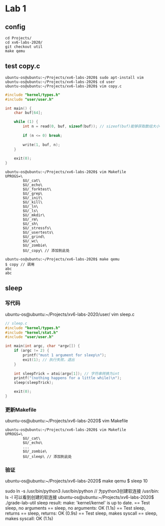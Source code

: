 # Lab 1

## config
```
cd Projects/
cd xv6-labs-2020/
git checkout util
make qemu
```

## test copy.c
```
ubuntu-os@ubuntu:~/Projects/xv6-labs-2020$ sudo apt-install vim
ubuntu-os@ubuntu:~/Projects/xv6-labs-2020$ cd user
ubuntu-os@ubuntu:~/Projects/xv6-labs-2020$ vim copy.c
```

```c
#include "kernel/types.h"
#include "user/user.h"

int main() {
    char buf[64];

    while (1) {
        int n = read(0, buf, sizeof(buf)); // sizeof(buf)能够获取数组大小
        
        if (n <= 0) break;
        
        write(1, buf, n);
    }
    
    exit(0);
}
```

```
ubuntu-os@ubuntu:~/Projects/xv6-labs-2020$ vim Makefile
UPROGS=\
        $U/_cat\
        $U/_echo\
        $U/_forktest\
        $U/_grep\
        $U/_init\
        $U/_kill\
        $U/_ln\
        $U/_ls\
        $U/_mkdir\
        $U/_rm\
        $U/_sh\
        $U/_stressfs\
        $U/_usertests\
        $U/_grind\
        $U/_wc\
        $U/_zombie\
        $U/_copy\ // 添加到此处
```

```
ubuntu-os@ubuntu:~/Projects/xv6-labs-2020$ make qemu
$ copy // 调用
abc
abc
```

## sleep
### 写代码
ubuntu-os@ubuntu:~/Projects/xv6-labs-2020/user/ vim sleep.c
```c
// sleep.c
#include "kernel/types.h"
#include "kernel/stat.h"
#include "user/user.h"

int main(int argc, char *argv[]) {
    if (argc != 2) {
        printf("must 1 argument for sleep\n");
        exit(1); // 执行失败，退出
    }
    
    int sleepTrick = atoi(argv[1]); // 字符串转换为int
    printf("(nothing happens for a little while)\n");
    sleep(sleepTrick);

    exit(0);
}
```

### 更新Makefile
ubuntu-os@ubuntu:~/Projects/xv6-labs-2020$ vim Makefile
```
ubuntu-os@ubuntu:~/Projects/xv6-labs-2020$ vim Makefile
UPROGS=\
        $U/_cat\
        $U/_echo\
        ...
        $U/_zombie\
        $U/_sleep\ // 添加到此处
```

### 验证
ubuntu-os@ubuntu:~/Projects/xv6-labs-2020$ make qemu
$ sleep 10

sudo ln -s /usr/bin/python3 /usr/bin/python // 为python3创建软连接
/usr/bin: ls -l 可以看到创建的软连接
ubuntu-os@ubuntu:~/Projects/xv6-labs-2020$ ./grade-lab-util sleep
result:
    make: 'kernel/kernel' is up to date.
    == Test sleep, no arguments == sleep, no arguments: OK (1.1s) 
    == Test sleep, returns == sleep, returns: OK (0.9s) 
    == Test sleep, makes syscall == sleep, makes syscall: OK (1.1s)


